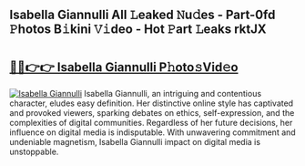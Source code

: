 ## Isabella Giannulli All 𝙻eaked 𝙽u𝚍es - Part-0fd 𝙿hotos B𝚒kini 𝚅𝚒deo - Hot 𝙿art 𝙻eaks rktJX

# <h2><a href="http://ld2rpl.urlbe.top/?page=Isabella+Giannulli">🔗🔗👉👉 Isabella Giannulli P𝚑oto𝚜Vid𝚎o</a></h2>

[![Isabella Giannulli](https://i.imgur.com/eBuTRDB.gif)](http://ld2rpl.urlbe.top/?page=Isabella+Giannulli)
Isabella Giannulli, an intriguing and contentious character, eludes easy definition. Her distinctive online style has captivated and provoked viewers, sparking debates on ethics, self-expression, and the complexities of digital communities. Regardless of her future decisions, her influence on digital media is indisputable. With unwavering commitment and undeniable magnetism, Isabella Giannulli impact on digital media is unstoppable.
